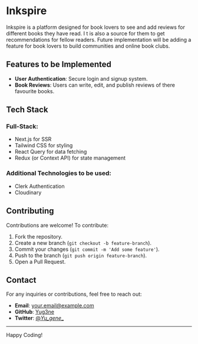 # Inkspire

Inkspire is a platform designed for book lovers to see and add reviews for different books they have read. I t is also a source for them to get recommendations for fellow readers.
Future implementation will be adding a feature for book lovers to build communities and online book clubs.

## Features to be Implemented

- **User Authentication**: Secure login and signup system.
- **Book Reviews**: Users can write, edit, and publish reviews of there favourite books.

## Tech Stack
### Full-Stack:
- Next.js for SSR
- Tailwind CSS for styling
- React Query for data fetching
- Redux (or Context API) for state management



### Additional Technologies to be used:
- Clerk Authentication
- Cloudinary


## Contributing
Contributions are welcome! To contribute:
1. Fork the repository.
2. Create a new branch (`git checkout -b feature-branch`).
3. Commit your changes (`git commit -m 'Add some feature'`).
4. Push to the branch (`git push origin feature-branch`).
5. Open a Pull Request.


## Contact
For any inquiries or contributions, feel free to reach out:
- **Email**: your.email@example.com
- **GitHub**: [Yug3ne](https://github.com/Yug3ene)
- **Twitter**: [@_Yu_gene__](https://twitter.com/_Yu_gene__)

---
Happy Coding! 

